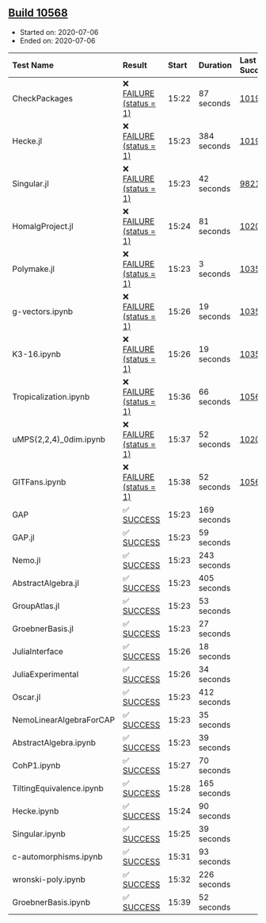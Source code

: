## [Build 10568](https://oscarci.mathematik.uni-kl.de/job/oscar/10568/)

* Started on: 2020-07-06
* Ended on: 2020-07-06

| Test Name    | Result | Start | Duration | Last Success | First Failure |
|:-------------|:-------|:------|:---------|:-------------|:--------------|
| CheckPackages | ❌ [FAILURE (status = 1)](https://oscarci.mathematik.uni-kl.de/job/oscar/10568/artifact/logs/build-10568/CheckPackages.log) | 15:22 | 87 seconds | [10197](https://oscarci.mathematik.uni-kl.de/job/oscar/10197/) | [10198](https://oscarci.mathematik.uni-kl.de/job/oscar/10198/) |
| Hecke.jl | ❌ [FAILURE (status = 1)](https://oscarci.mathematik.uni-kl.de/job/oscar/10568/artifact/logs/build-10568/Hecke.jl.log) | 15:23 | 384 seconds | [10197](https://oscarci.mathematik.uni-kl.de/job/oscar/10197/) | [10198](https://oscarci.mathematik.uni-kl.de/job/oscar/10198/) |
| Singular.jl | ❌ [FAILURE (status = 1)](https://oscarci.mathematik.uni-kl.de/job/oscar/10568/artifact/logs/build-10568/Singular.jl.log) | 15:23 | 42 seconds | [9821](https://oscarci.mathematik.uni-kl.de/job/oscar/9821/) | [9822](https://oscarci.mathematik.uni-kl.de/job/oscar/9822/) |
| HomalgProject.jl | ❌ [FAILURE (status = 1)](https://oscarci.mathematik.uni-kl.de/job/oscar/10568/artifact/logs/build-10568/HomalgProject.jl.log) | 15:24 | 81 seconds | [10209](https://oscarci.mathematik.uni-kl.de/job/oscar/10209/) | [10210](https://oscarci.mathematik.uni-kl.de/job/oscar/10210/) |
| Polymake.jl | ❌ [FAILURE (status = 1)](https://oscarci.mathematik.uni-kl.de/job/oscar/10568/artifact/logs/build-10568/Polymake.jl.log) | 15:23 | 3 seconds | [10356](https://oscarci.mathematik.uni-kl.de/job/oscar/10356/) | [10357](https://oscarci.mathematik.uni-kl.de/job/oscar/10357/) |
| g-vectors.ipynb | ❌ [FAILURE (status = 1)](https://oscarci.mathematik.uni-kl.de/job/oscar/10568/artifact/logs/build-10568/g-vectors.ipynb.log) | 15:26 | 19 seconds | [10356](https://oscarci.mathematik.uni-kl.de/job/oscar/10356/) | [10357](https://oscarci.mathematik.uni-kl.de/job/oscar/10357/) |
| K3-16.ipynb | ❌ [FAILURE (status = 1)](https://oscarci.mathematik.uni-kl.de/job/oscar/10568/artifact/logs/build-10568/K3-16.ipynb.log) | 15:26 | 19 seconds | [10356](https://oscarci.mathematik.uni-kl.de/job/oscar/10356/) | [10357](https://oscarci.mathematik.uni-kl.de/job/oscar/10357/) |
| Tropicalization.ipynb | ❌ [FAILURE (status = 1)](https://oscarci.mathematik.uni-kl.de/job/oscar/10568/artifact/logs/build-10568/Tropicalization.ipynb.log) | 15:36 | 66 seconds | [10567](https://oscarci.mathematik.uni-kl.de/job/oscar/10567/) | [10568](https://oscarci.mathematik.uni-kl.de/job/oscar/10568/) |
| uMPS(2,2,4)_0dim.ipynb | ❌ [FAILURE (status = 1)](https://oscarci.mathematik.uni-kl.de/job/oscar/10568/artifact/logs/build-10568/uMPS-2-2-4-_0dim.ipynb.log) | 15:37 | 52 seconds | [10209](https://oscarci.mathematik.uni-kl.de/job/oscar/10209/) | [10210](https://oscarci.mathematik.uni-kl.de/job/oscar/10210/) |
| GITFans.ipynb | ❌ [FAILURE (status = 1)](https://oscarci.mathematik.uni-kl.de/job/oscar/10568/artifact/logs/build-10568/GITFans.ipynb.log) | 15:38 | 52 seconds | [10566](https://oscarci.mathematik.uni-kl.de/job/oscar/10566/) | [10567](https://oscarci.mathematik.uni-kl.de/job/oscar/10567/) |
| GAP | ✅ [SUCCESS](https://oscarci.mathematik.uni-kl.de/job/oscar/10568/artifact/logs/build-10568/GAP.log) | 15:23 | 169 seconds |  |  |
| GAP.jl | ✅ [SUCCESS](https://oscarci.mathematik.uni-kl.de/job/oscar/10568/artifact/logs/build-10568/GAP.jl.log) | 15:23 | 59 seconds |  |  |
| Nemo.jl | ✅ [SUCCESS](https://oscarci.mathematik.uni-kl.de/job/oscar/10568/artifact/logs/build-10568/Nemo.jl.log) | 15:23 | 243 seconds |  |  |
| AbstractAlgebra.jl | ✅ [SUCCESS](https://oscarci.mathematik.uni-kl.de/job/oscar/10568/artifact/logs/build-10568/AbstractAlgebra.jl.log) | 15:23 | 405 seconds |  |  |
| GroupAtlas.jl | ✅ [SUCCESS](https://oscarci.mathematik.uni-kl.de/job/oscar/10568/artifact/logs/build-10568/GroupAtlas.jl.log) | 15:23 | 53 seconds |  |  |
| GroebnerBasis.jl | ✅ [SUCCESS](https://oscarci.mathematik.uni-kl.de/job/oscar/10568/artifact/logs/build-10568/GroebnerBasis.jl.log) | 15:23 | 27 seconds |  |  |
| JuliaInterface | ✅ [SUCCESS](https://oscarci.mathematik.uni-kl.de/job/oscar/10568/artifact/logs/build-10568/JuliaInterface.log) | 15:26 | 18 seconds |  |  |
| JuliaExperimental | ✅ [SUCCESS](https://oscarci.mathematik.uni-kl.de/job/oscar/10568/artifact/logs/build-10568/JuliaExperimental.log) | 15:26 | 34 seconds |  |  |
| Oscar.jl | ✅ [SUCCESS](https://oscarci.mathematik.uni-kl.de/job/oscar/10568/artifact/logs/build-10568/Oscar.jl.log) | 15:23 | 412 seconds |  |  |
| NemoLinearAlgebraForCAP | ✅ [SUCCESS](https://oscarci.mathematik.uni-kl.de/job/oscar/10568/artifact/logs/build-10568/NemoLinearAlgebraForCAP.log) | 15:23 | 35 seconds |  |  |
| AbstractAlgebra.ipynb | ✅ [SUCCESS](https://oscarci.mathematik.uni-kl.de/job/oscar/10568/artifact/logs/build-10568/AbstractAlgebra.ipynb.log) | 15:23 | 39 seconds |  |  |
| CohP1.ipynb | ✅ [SUCCESS](https://oscarci.mathematik.uni-kl.de/job/oscar/10568/artifact/logs/build-10568/CohP1.ipynb.log) | 15:27 | 70 seconds |  |  |
| TiltingEquivalence.ipynb | ✅ [SUCCESS](https://oscarci.mathematik.uni-kl.de/job/oscar/10568/artifact/logs/build-10568/TiltingEquivalence.ipynb.log) | 15:28 | 165 seconds |  |  |
| Hecke.ipynb | ✅ [SUCCESS](https://oscarci.mathematik.uni-kl.de/job/oscar/10568/artifact/logs/build-10568/Hecke.ipynb.log) | 15:24 | 90 seconds |  |  |
| Singular.ipynb | ✅ [SUCCESS](https://oscarci.mathematik.uni-kl.de/job/oscar/10568/artifact/logs/build-10568/Singular.ipynb.log) | 15:25 | 39 seconds |  |  |
| c-automorphisms.ipynb | ✅ [SUCCESS](https://oscarci.mathematik.uni-kl.de/job/oscar/10568/artifact/logs/build-10568/c-automorphisms.ipynb.log) | 15:31 | 93 seconds |  |  |
| wronski-poly.ipynb | ✅ [SUCCESS](https://oscarci.mathematik.uni-kl.de/job/oscar/10568/artifact/logs/build-10568/wronski-poly.ipynb.log) | 15:32 | 226 seconds |  |  |
| GroebnerBasis.ipynb | ✅ [SUCCESS](https://oscarci.mathematik.uni-kl.de/job/oscar/10568/artifact/logs/build-10568/GroebnerBasis.ipynb.log) | 15:39 | 52 seconds |  |  |
